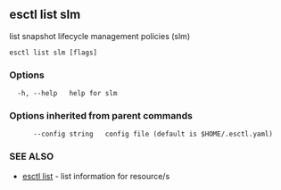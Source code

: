 ## esctl list slm

list snapshot lifecycle management policies (slm)

```
esctl list slm [flags]
```

### Options

```
  -h, --help   help for slm
```

### Options inherited from parent commands

```
      --config string   config file (default is $HOME/.esctl.yaml)
```

### SEE ALSO

* [esctl list](esctl_list.md)	 - list information for resource/s

